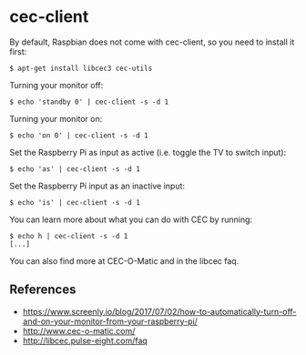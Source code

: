 
# cec-client

By default, Raspbian does not come with cec-client, so you need to install it first:

```
$ apt-get install libcec3 cec-utils
```

Turning your monitor off:

```
$ echo 'standby 0' | cec-client -s -d 1
```

Turning your monitor on:

```
$ echo 'on 0' | cec-client -s -d 1
```

Set the Raspberry Pi as input as active (i.e. toggle the TV to switch input):

```
$ echo 'as' | cec-client -s -d 1
```

Set the Raspberry Pi input as an inactive input:

```
$ echo 'is' | cec-client -s -d 1
```

You can learn more about what you can do with CEC by running:

```
$ echo h | cec-client -s -d 1
[...]
```
    
You can also find more at CEC-O-Matic and in the libcec faq.

## References

- https://www.screenly.io/blog/2017/07/02/how-to-automatically-turn-off-and-on-your-monitor-from-your-raspberry-pi/
- http://www.cec-o-matic.com/
- http://libcec.pulse-eight.com/faq